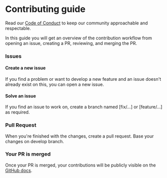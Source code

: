 # Contributing guide

Read our [Code of Conduct](../CODE_OF_CONDUCT.md) to keep our community approachable and respectable.

In this guide you will get an overview of the contribution workflow from opening an issue, creating a PR, reviewing, and merging the PR.

### Issues

#### Create a new issue

If you find a problem or want to develop a new feature and an issue doesn't already exist on this, you can open a new issue.

#### Solve an issue

If you find an issue to work on, create a branch named [fix/...] or [feature/...] as required.

### Pull Request

When you're finished with the changes, create a pull request. Base your changes on develop branch.

### Your PR is merged

Once your PR is merged, your contributions will be publicly visible on the [GitHub docs](https://docs.github.com/en). 

